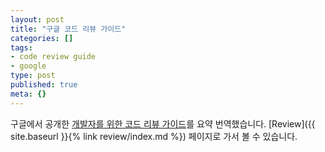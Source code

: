 ```yaml
---
layout: post
title: "구글 코드 리뷰 가이드"
categories: []
tags:
- code review guide
- google
type: post
published: true
meta: {}
---
```


구글에서 공개한 [개발자를 위한 코드 리뷰 가이드](https://google.github.io/eng-practices/review/)를 요약 번역했습니다. [Review]({{ site.baseurl }}{% link review/index.md %}) 페이지로 가서 볼 수 있습니다.